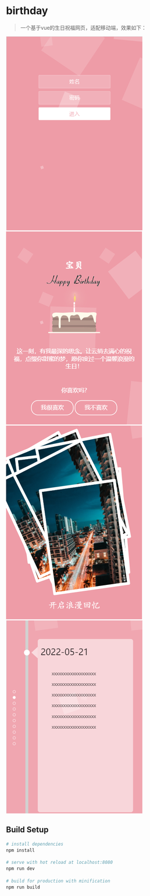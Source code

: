 # birthday

> 一个基于vue的生日祝福网页，适配移动端，效果如下：

![第一页](/docs/login.png)
![第二页](/docs/cake.png)
![第三页](/docs/img.png)
![第四页](/docs/timeline.png)

## Build Setup

``` bash
# install dependencies
npm install

# serve with hot reload at localhost:8080
npm run dev

# build for production with minification
npm run build

```
